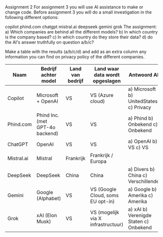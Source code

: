 Assignment 2
For assignment 3 you will use AI assistance to make or change code. Before assignment 3 you will do a small investigation in the following different options:

copilot
phind.com
chatgpt
mistral.ai
deepseek
gemini
grok
The assignment:
a) Which companies are behind all the different models?
b) In which country is the company based?
c) In which country do they store their data?
d) do the AI's answer truthfully on question a/b/c?

Make a table with the results (a/b/c/d) and add as an extra column any information you can find on privacy policy of the different companies.

| Naam         | Bedrijf achter model            | Land van bedrijf | Land waar data wordt opgeslagen     | Antwoord AI |
|--------------|----------------------------------|------------------|-------------------------------------|---|
| Copilot      | Microsoft + OpenAI               | VS               | VS (Azure cloud)                   |a) Microsoft b) UnitedStates c) Privacy
| Phind.com    | Phind Inc. (met GPT-4o backend)  | VS               | VS                                 |a) Phind b) Onbekend c) Onbekend
| ChatGPT      | OpenAI                           | VS               | VS                                 |a) OpenAI b) VS c) VS
| Mistral.ai   | Mistral                          | Frankrijk        | Frankrijk / Europa                 |
| DeepSeek     | DeepSeek                         | China            | China                              |a) Divers b) China c) Verschillende
| Gemini       | Google (Alphabet)               | VS               | VS (Google Cloud, soms EU opt-in)  |a) Google b) Amerika c) Amerika
| Grok         | xAI (Elon Musk)                  | VS               | VS (mogelijk via X infrastructuur) |a) xAI b) Verenigde Staten c) Onbekend
